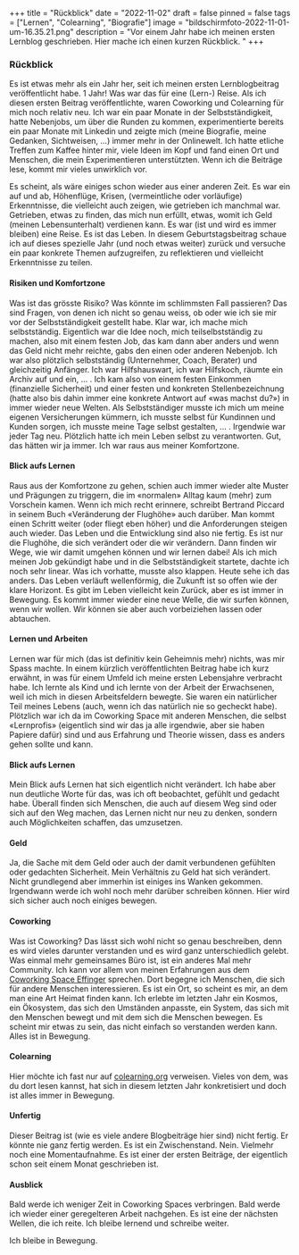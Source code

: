 +++
title = "Rückblick"
date = "2022-11-02"
draft = false
pinned = false
tags = ["Lernen", "Colearning", "Biografie"]
image = "bildschirmfoto-2022-11-01-um-16.35.21.png"
description = "Vor einem Jahr habe ich meinen ersten Lernblog geschrieben. Hier mache ich einen kurzen Rückblick. "
+++
### Rückblick

Es ist etwas mehr als ein Jahr her, seit ich meinen ersten Lernblogbeitrag veröffentlicht habe. 1 Jahr! Was war das für eine (Lern-) Reise. Als ich diesen ersten Beitrag veröffentlichte, waren Coworking und Colearning für mich noch relativ neu. Ich war ein paar Monate in der Selbstständigkeit, hatte Nebenjobs, um über die Runden zu kommen, experimentierte bereits ein paar Monate mit Linkedin und zeigte mich (meine Biografie, meine Gedanken, Sichtweisen, …) immer mehr in der Onlinewelt. Ich hatte etliche Treffen zum Kaffee hinter mir, viele Ideen im Kopf und fand einen Ort und Menschen, die mein Experimentieren unterstützten. Wenn ich die Beiträge lese, kommt mir vieles unwirklich vor.

Es scheint, als wäre einiges schon wieder aus einer anderen Zeit. Es war ein auf und ab, Höhenflüge, Krisen, (vermeintliche oder vorläufige) Erkenntnisse, die vielleicht auch zeigen, wie getrieben ich manchmal war. Getrieben, etwas zu finden, das mich nun erfüllt, etwas, womit ich Geld (meinen Lebensunterhalt) verdienen kann. Es war (ist und wird es immer bleiben) eine Reise. Es ist das Leben. In diesem Geburtstagsbeitrag schaue ich auf dieses spezielle Jahr (und noch etwas weiter) zurück und versuche ein paar konkrete Themen aufzugreifen, zu reflektieren und vielleicht Erkenntnisse zu teilen.

#### Risiken und Komfortzone 

Was ist das grösste Risiko? Was könnte im schlimmsten Fall passieren? Das sind Fragen, von denen ich nicht so genau weiss, ob oder wie ich sie mir vor der Selbstständigkeit gestellt habe. Klar war, ich mache mich selbstständig. Eigentlich war die Idee noch, mich teilselbstständig zu machen, also mit einem festen Job, das kam dann aber anders und wenn das Geld nicht mehr reichte, gabs den einen oder anderen Nebenjob. Ich war also plötzlich selbstständig (Unternehmer, Coach, Berater) und gleichzeitig Anfänger. Ich war Hilfshauswart, ich war Hilfskoch, räumte ein Archiv auf und ein, … . Ich kam also von einem festen Einkommen (finanzielle Sicherheit) und einer festen und konkreten Stellenbezeichnung (hatte also bis dahin immer eine konkrete Antwort auf «was machst du?») in immer wieder neue Welten. Als Selbstständiger musste ich mich um meine eigenen Versicherungen kümmern, ich musste selbst für Kundinnen und Kunden sorgen, ich musste meine Tage selbst gestalten, … . Irgendwie war jeder Tag neu. Plötzlich hatte ich mein Leben selbst zu verantworten. Gut, das hätten wir ja immer. Ich war raus aus meiner Komfortzone.

#### Blick aufs Lernen

Raus aus der Komfortzone zu gehen, schien auch immer wieder alte Muster und Prägungen zu triggern, die im «normalen» Alltag kaum (mehr) zum Vorschein kamen. Wenn ich mich recht erinnere, schreibt Bertrand Piccard in seinem Buch «Veränderung der Flughöhe» auch darüber. Man kommt einen Schritt weiter (oder fliegt eben höher) und die Anforderungen steigen auch wieder. Das Leben und die Entwicklung sind also nie fertig. Es ist nur die Flughöhe, die sich verändert oder die wir verändern. Dann finden wir Wege, wie wir damit umgehen können und wir lernen dabei! Als ich mich meinen Job gekündigt habe und in die Selbstständigkeit startete, dachte ich noch sehr linear. Was ich vorhatte, musste also klappen. Heute sehe ich das anders. Das Leben verläuft wellenförmig, die Zukunft ist so offen wie der klare Horizont. Es gibt im Leben vielleicht kein Zurück, aber es ist immer in Bewegung. Es kommt immer wieder eine neue Welle, die wir surfen können, wenn wir wollen. Wir können sie aber auch vorbeiziehen lassen oder abtauchen.

#### Lernen und Arbeiten

Lernen war für mich (das ist definitiv kein Geheimnis mehr) nichts, was mir Spass machte. In einem kürzlich veröffentlichten Beitrag habe ich kurz erwähnt, in was für einem Umfeld ich meine ersten Lebensjahre verbracht habe. Ich lernte als Kind und ich lernte von der Arbeit der Erwachsenen, weil ich mich in diesen Arbeitsfeldern bewegte. Sie waren ein natürlicher Teil meines Lebens (auch, wenn ich das natürlich nie so gecheckt habe). Plötzlich war ich da im Coworking Space mit anderen Menschen, die selbst «Lernprofis» (eigentlich sind wir das ja alle irgendwie, aber sie haben Papiere dafür) sind und aus Erfahrung und Theorie wissen, dass es anders gehen sollte und kann.

#### Blick aufs Lernen 

Mein Blick aufs Lernen hat sich eigentlich nicht verändert. Ich habe aber nun deutliche Worte für das, was ich oft beobachtet, gefühlt und gedacht habe. Überall finden sich Menschen, die auch auf diesem Weg sind oder sich auf den Weg machen, das Lernen nicht nur neu zu denken, sondern auch Möglichkeiten schaffen, das umzusetzen.  

#### Geld 

Ja, die Sache mit dem Geld oder auch der damit verbundenen gefühlten oder gedachten Sicherheit. Mein Verhältnis zu Geld hat sich verändert. Nicht grundlegend aber immerhin ist einiges ins Wanken gekommen. Irgendwann werde ich wohl noch mehr darüber schreiben können. Hier wird sich sicher auch noch einiges bewegen.  

#### Coworking 

Was ist Coworking? Das lässt sich wohl nicht so genau beschreiben, denn es wird vieles darunter verstanden und es wird ganz unterschiedlich gelebt. Was einmal mehr gemeinsames Büro ist, ist ein anderes Mal mehr Community. Ich kann vor allem von meinen Erfahrungen aus dem [Coworking Space Effinger](https://www.effinger.ch) sprechen. Dort begegne ich Menschen, die sich für andere Menschen interessieren. Es ist ein Ort, so scheint es mir, an dem man eine Art Heimat finden kann. Ich erlebte im letzten Jahr ein Kosmos, ein Ökosystem, das sich den Umständen anpasste, ein System, das sich mit den Menschen bewegt und mit dem sich die Menschen bewegen. Es scheint mir etwas zu sein, das nicht einfach so verstanden werden kann. Alles ist in Bewegung.

#### Colearning

Hier möchte ich fast nur auf [colearning.org](https://www.colearning.org) verweisen. Vieles von dem, was du dort lesen kannst, hat sich in diesem letzten Jahr konkretisiert und doch ist alles immer in Bewegung.

#### Unfertig

Dieser Beitrag ist (wie es viele andere Blogbeiträge hier sind) nicht fertig. Er könnte nie ganz fertig werden. Es ist ein Zwischenstand. Nein. Vielmehr noch eine Momentaufnahme. Es ist einer der ersten Beiträge, der eigentlich schon seit einem Monat geschrieben ist.

#### Ausblick

Bald werde ich weniger Zeit in Coworking Spaces verbringen. Bald werde ich wieder einer geregelteren Arbeit nachgehen. Es ist eine der nächsten Wellen, die ich reite. Ich bleibe lernend und schreibe weiter. 

Ich bleibe in Bewegung.